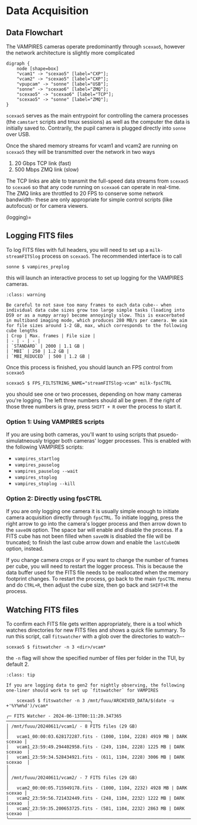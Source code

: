 # Data Acquisition

## Data Flowchart

The VAMPIRES cameras operate predominantly through `scexao5`, however the network architecture is slightly more complicated

```{graphviz}
digraph {
    node [shape=box]
    "vcam1" -> "scexao5" [label="CXP"];
    "vcam2" -> "scexao5" [label="CXP"];
    "vpupcam" -> "sonne" [label="USB"];
    "sonne" -> "scexao6" [label="ZMQ"];
    "scexao5" -> "scexao6" [label="TCP"];
    "scexao5" -> "sonne" [label="ZMQ"];
}
```

`scexao5` serves as the main entrypoint for controlling the camera processes (the `camstart` scripts and tmux sessions) as well as the computer the data is initially saved to. Contrarily, the pupil camera is plugged directly into `sonne` over USB.

Once the shared memory streams for vcam1 and vcam2 are running on `scexao5` they will be transmitted over the network in two ways
1. 20 Gbps TCP link (fast)
2. 500 Mbps ZMQ link (slow)

The TCP links are able to transmit the full-speed data streams from `scexao5` to `scexao6` so that any code running on `scexao6` can operate in real-time. The ZMQ links are throttled to 20 FPS to conserve some network bandwidth- these are only appropriate for simple control scripts (like autofocus) or for camera viewers. 

(logging)=
## Logging FITS files

To log FITS files with full headers, you will need to set up a `milk-streamFITSlog` process on `scexao5`. The recommended interface is to call
```
sonne $ vampires_preplog
```
this will launch an interactive process to set up logging for the VAMPIRES cameras. 
```{admonition} Warning: File size
:class: warning

Be careful to not save too many frames to each data cube-- when individual data cube sizes grow too large simple tasks (loading into DS9 or as a numpy array) become annoyingly slow. This is exacerbated in multiband imaging mode, which produces 280 MB/s per camera. We aim for file sizes around 1-2 GB, max, which corresponds to the following cube lengths
| Crop | Max. frames | File size |
| - | - | - |
| `STANDARD` | 2000 | 1.1 GB |
| `MBI` | 250 | 1.2 GB |
| `MBI_REDUCED` | 500 | 1.2 GB |
```

Once this process is finished, you should launch an FPS control from `scexao5`
```
scexao5 $ FPS_FILTSTRING_NAME="streamFITSlog-vcam" milk-fpsCTRL
```
you should see one or two processes, depending on how many cameras you're logging. The left three numbers should all be green. If the right of those three numbers is gray, press `SHIFT + R` over the process to start it. 

### Option 1: Using VAMPIRES scripts

If you are using both cameras, you'll want to using scripts that psuedo-simulatneously trigger both cameras' logger processes. This is enabled with the following VAMPIRES scripts:
* `vampires_startlog`
* `vampires_pauselog`
* `vampires_pauselog --wait`
* `vampires_stoplog`
* `vampires_stoplog --kill`

### Option 2: Directly using fpsCTRL

If you are only logging one camera it is usually simple enough to initiate camera acquisition directly through `fpsCTRL`. To initiate logging, press the right arrow to go into the camera's logger process and then arrow down to the `saveON` option. The space bar will enable and disable the process. If a FITS cube has not been filled when `saveON` is disabled the file will be truncated; to finish the last cube arrow down and enable the `lastCubeON` option, instead.

If you change camera crops or if you want to change the number of frames per cube, you will need to restart the logger process. This is because the data buffer used for the FITS file needs to be reallocated when the memory footprint changes. To restart the process, go back to the main `fpsCTRL` menu and do `CTRL+R`, then adjust the cube size, then go back and `SHIFT+R` the process.


## Watching FITS files

To confirm each FITS file gets written appropriately, there is a tool which watches directories for new FITS files and shows a quick file summary. To run this script, call `fitswatcher` with a glob over the directories to watch--

```
scexao5 $ fitswatcher -n 3 <dir>/vcam*
```
the `-n` flag will show the specified number of files per folder in the TUI, by default 2.

```{admonition} Tip: Tonight's folder
:class: tip

If you are logging data to gen2 for nightly observing, the following one-liner should work to set up `fitswatcher` for VAMPIRES

    scexao5 $ fitswatcher -n 3 /mnt/fuuu/ARCHIVED_DATA/$(date -u +'%Y%m%d')/vcam*

```

```
╭─ FITS Watcher - 2024-06-13T00:11:20.347365 ────────────────────────────────╮
│ /mnt/fuuu/20240611/vcam1/ - 8 FITS files (29 GB)                           │
│   vcam1_00:00:03.628172287.fits - (1000, 1104, 2228) 4919 MB | DARK scexao │
│   vcam1_23:59:49.294402958.fits - (249, 1104, 2228) 1225 MB | DARK scexao  │
│   vcam1_23:59:34.528434921.fits - (611, 1104, 2228) 3006 MB | DARK scexao  │
│                                                                            │
│ /mnt/fuuu/20240611/vcam2/ - 7 FITS files (29 GB)                           │
│   vcam2_00:00:05.715949178.fits - (1000, 1104, 2232) 4928 MB | DARK scexao │
│   vcam2_23:59:56.721432449.fits - (248, 1104, 2232) 1222 MB | DARK scexao  │
│   vcam2_23:59:35.200653725.fits - (581, 1104, 2232) 2863 MB | DARK scexao  │
╰────────────────────────────────────────────────────────────────────────────╯
```